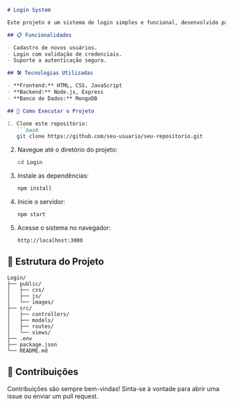 ```markdown
# Login System

Este projeto é um sistema de login simples e funcional, desenvolvido para gerenciar autenticação de usuários de forma segura e eficiente.

## 📋 Funcionalidades

- Cadastro de novos usuários.
- Login com validação de credenciais.
- Suporte a autenticação segura.

## 🛠️ Tecnologias Utilizadas

- **Frontend:** HTML, CSS, JavaScript
- **Backend:** Node.js, Express
- **Banco de Dados:** MongoDB

## 🚀 Como Executar o Projeto

1. Clone este repositório:
   ```bash
   git clone https://github.com/seu-usuario/seu-repositorio.git
   ```

2. Navegue até o diretório do projeto:
   ```bash
   cd Login
   ```

3. Instale as dependências:
   ```bash
   npm install
   ```

4. Inicie o servidor:
   ```bash
   npm start
   ```

5. Acesse o sistema no navegador:
   ```
   http://localhost:3000
   ```

## 📂 Estrutura do Projeto

```
Login/
├── public/
│   ├── css/
│   ├── js/
│   └── images/
├── src/
│   ├── controllers/
│   ├── models/
│   ├── routes/
│   └── views/
├── .env
├── package.json
└── README.md
```

## 🤝 Contribuições

Contribuições são sempre bem-vindas! Sinta-se à vontade para abrir uma issue ou enviar um pull request.